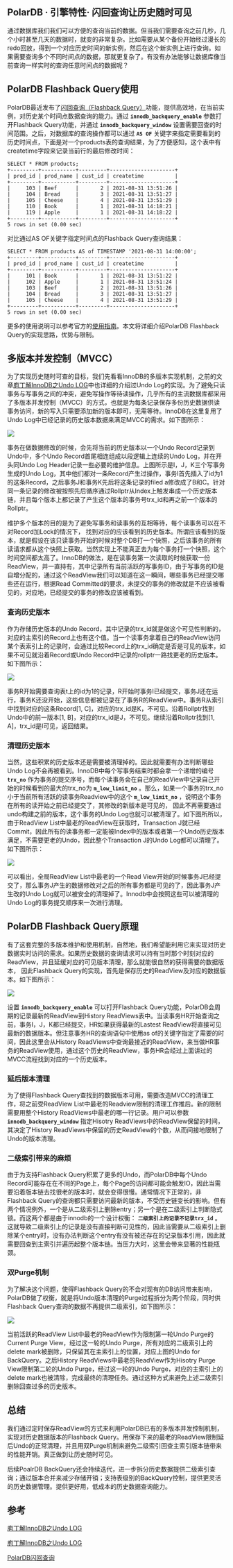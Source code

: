 ## PolarDB · 引擎特性· 闪回查询让历史随时可见


通过数据库我们我们可以方便的查询当前的数据。但当我们需要查询之前几秒，几个小时甚至几天的数据时，就变的非常复杂。比如需要从某个备份开始经过漫长的redo回放，得到一个对应历史时间的新实例，然后在这个新实例上进行查询。如果需要查询多个不同时间点的数据，那就更复杂了。有没有办法能够让数据库像当前查询一样实时的查询任意时间点的数据呢？  

## PolarDB Flashback Query使用


PolarDB最近发布了[闪回查询（Flashback Query）][5]功能，提供高效地，在当前实例，对历史某个时间点数据查询的能力。通过 **`innodb_backquery_enable`** 参数打开Flashback Query功能，并通过 **`innodb_backquery_window`** 设置需要回查的时间范围。之后，对数据库的查询操作都可以通过 **`AS OF`** 关键字来指定需要看到的历史时间点，下面是对一个products表的查询结果，为了方便感知，这个表中有createtime字段来记录当前行的最后修改时间：  

```LANG
SELECT * FROM products;
+---------+-----------+---------+---------------------+
| prod_id | prod_name | cust_id | createtime          |
+---------+-----------+---------+---------------------+
|     103 | Beef      |       2 | 2021-08-31 13:51:26 |
|     104 | Bread     |       3 | 2021-08-31 13:51:27 |
|     105 | Cheese    |       4 | 2021-08-31 13:51:29 |
|     110 | Book      |       1 | 2021-08-31 14:18:21 |
|     119 | Apple     |       1 | 2021-08-31 14:18:22 |
+---------+-----------+---------+---------------------+
5 rows in set (0.00 sec)

```


对比通过AS OF关键字指定时间点的Flashback Query查询结果：  

```LANG
SELECT * FROM products AS of TIMESTAMP '2021-08-31 14:00:00';
+---------+-----------+---------+---------------------+
| prod_id | prod_name | cust_id | createtime          |
+---------+-----------+---------+---------------------+
|     101 | Book      |       1 | 2021-08-31 13:51:22 |
|     102 | Apple     |       1 | 2021-08-31 13:51:24 |
|     103 | Beef      |       2 | 2021-08-31 13:51:26 |
|     104 | Bread     |       3 | 2021-08-31 13:51:27 |
|     105 | Cheese    |       4 | 2021-08-31 13:51:29 |
+---------+-----------+---------+---------------------+
5 rows in set (0.00 sec)

```


更多的使用说明可以参考官方的[使用指南][6]。本文将详细介绍PolarDB Flashback Query的实现思路，优势与限制。  

## 多版本并发控制（MVCC）


为了实现历史随时可查的目标，我们先看看InnoDB的多版本实现机制，之前的文章[庖丁解InnoDB之Undo LOG][7]中也详细的介绍过Undo Log的实现。为了避免只读事务与写事务之间的冲突，避免写操作等待读操作，几乎所有的主流数据库都采用了多版本并发控制（MVCC）的方式，也就是为每条记录保存多份历史数据供读事务访问，新的写入只需要添加新的版本即可，无需等待。InnoDB在这里复用了Undo Log中已经记录的历史版本数据来满足MVCC的需求。如下图所示：  


![][0]  


事务在做数据修改的时候，会先将当前的历史版本以一个Undo Record记录到Undo中，多个Undo Record首尾相连组成以段逻辑上连续的Undo Log，并在开头同Undo Log Header记录一些必要的维护信息。上图所示是I，J，K三个写事务生成的Undo Log，其中他们都对一条Record产生过操作，事务I首先插入了id为1的这条Record，之后事务J和事务K先后将这条记录的filed a修改成了B和C。针对同一条记录的修改被按照先后循序通过Rollptr从Index上触发串成一个历史版本链，并且每个版本上都记录了产生这个版本的事务号trx_id和再之前一个版本的Rollptr。  


维护多个版本的目的是为了避免写事务和读事务的互相等待，每个读事务可以在不对Record加Lock的情况下， 找到对应的应该看到的历史版本。所谓应该看到的版本，就是假设在该只读事务开始的时候对整个DB打一个快照，之后该事务的所有读请求都从这个快照上获取。当然实现上不能真正去为每个事务打一个快照，这个时间空间都太高了。InnoDB的做法，是在读事务第一次读取的时候获取一份ReadView，并一直持有，其中记录所有当前活跃的写事务ID，由于写事务的ID是自增分配的，通过这个ReadView我们可以知道在这一瞬间，哪些事务已经提交哪些还在运行，根据Read Committed的要求，未提交的事务的修改就是不应该被看见的，对应地，已经提交的事务的修改应该被看到。  

### 查询历史版本


作为存储历史版本的Undo Record，其中记录的trx_id就是做这个可见性判断的，对应的主索引的Record上也有这个值。当一个读事务拿着自己的ReadView访问某个表索引上的记录时，会通过比较Record上的trx_id确定是否是可见的版本，如果不可见就沿着Record或Undo Record中记录的rollptr一路找更老的历史版本。如下图所示：  


![][1]  


事务R开始需要查询表t上的id为1的记录，R开始时事务I已经提交，事务J还在运行，事务K还没开始，这些信息都被记录在了事务R的ReadView中。事务R从索引中找到对应的这条Record[1, C]，对应的trx_id是K，不可见。沿着Rollptr找到Undo中的前一版本[1, B]，对应的trx_id是J，不可见。继续沿着Rollptr找到[1, A]，trx_id是I可见，返回结果。  

### 清理历史版本


当然，这些积累的历史版本还是需要被清理掉的。因此就需要有办法判断哪些Undo Log不会再被看到。InnoDB中每个写事务结束时都会拿一个递增的编号 **`trx_no`** 作为事务的提交序号，而每个读事务会在自己的ReadView中记录自己开始的时候看到的最大的trx_no为 **`m_low_limit_no`** 。那么，如果一个事务的trx_no小于当前所有活跃的读事务Readview中的这个 **`m_low_limit_no`** ，说明这个事务在所有的读开始之前已经提交了，其修改的新版本是可见的， 因此不再需要通过undo构建之前的版本，这个事务的Undo Log也就可以被清理了。如下图所所以，由于ReadView List中最老的ReadView在获取时，Transaction J就已经Commit，因此所有的读事务都一定能被Index中的版本或者第一个Undo历史版本满足，不需要更老的Undo，因此整个Transaction J的Undo Log都可以清理了。如下图所示：  


![][2]  


可以看出，全局ReadView List中最老的一个Read View开始的时候事务J已经提交了，那么事务J产生的数据修改对之后的所有事务都是可见的了，因此事务J产生改的Undo Log就可以被安全的清理掉了。Innodb中会按照这些可以被清理的Undo Log的事务提交顺序来一次进行清理。  

## PolarDB Flashback Query原理


有了这套完整的多版本维护和使用机制，自然地，我们希望能利用它来实现对历史数据实时访问的需求。如果历史数据的查询请求可以持有当时那个时刻对应的ReadView，并且延缓对应的可见版本清理，那么就能很自然的获得需要的数据版本， 因此Flashback Query的实现，首先是保存历史的ReadView及对应的数据版本。如下图所示：  


![][3]  


设置 **`innodb_backquery_enable`** 可以打开Flashback Query功能，PolarDB会周期的记录最新的ReadView到History ReadViews表中。当读事务HR开始查询之前，事务I，J，K都已经提交，HR如果获得最新的Lastest ReadView将直接可见最新的数据版本。但注意事务HR的查询语句中使用as of的关键字指定了需要的时间，因此这里会从History ReadViews中查询最接近的ReadView，来当做HR事务的ReadView使用，通过这个历史的ReadView，事务HR会经过上面讲过的MVCC流程找到对应的一个历史版本。  

### 延后版本清理


为了使得Flashback Query查找到的数据版本可用，需要改造MVCC的清理工作，将之前受ReadView List中最老的Readview限制的清理工作推后。新的限制需要用整个History ReadViews中最老的哪一行记录。用户可以参数 **`innodb_backquery_window`** 指定Hisotry ReadViews中的ReadView保留的时间，其决定了History ReadViews中保留的历史ReadView的个数，从而间接地限制了Undo的版本清理。  

### 二级索引带来的麻烦


由于为支持Flashback Query积累了更多的Undo，而PolarDB中每个Undo Record可能存在在不同的Page上，每个Page的访问都可能会触发IO，因此当需要沿着版本链去找很老的版本时，就会变得很慢。通常情况下正常的，非Flashback Query的查询都只需要访问最新的版本，不受历史链变长的影响。但有两个情况例外，一个是从二级索引上删除entry；另一个是在二级索引上判断隐式锁。而这两个都是由于innodb的一个设计权衡： **`二级索引上的记录不记录trx_id`** 。这就导致二级索引上的记录是没有直接判断可见性的，因此当需要从二级索引上删除某个entry时，没有办法判断这个entry有没有被还存在的记录版本引用，因此就需要回查到主索引并遍历起整个版本链。当压力大时，这里会带来显著的性能瓶颈。  

### 双Purge机制


为了解决这个问题，使得Flashback Query的不会对现有的DB访问带来影响，PolarDB做了权衡，就是将Undo版本清理的Purge过程拆分为两个阶段，同时供Flashback Query查询的数据不再提供二级索引，如下图所示：  


![][4]  


当前活跃的ReadView List中最老的ReadView作为限制第一轮Undo Purge的Current Purge View，经过这一轮的Undo Purge，所有对应的二级索引上的delete mark被删除，只保留其在主索引上的位置，对应上图的Undo for BackQuery。之后History ReadViews中最老的ReadView作为Hisotry Purge View限制第二轮的Undo Purge，经过这一轮的Undo Purge，对应的主索引上的delete mark也被清除，完成最终的清理任务。通过这种方式来避免上述二级索引删除回查过多的历史版本。  

## 总结


我们通过定时保存ReadView的方式来利用PolarDB已有的多版本并发控制机制，实现对历史数据版本的Flashback Query。用保存下来的最老的ReadView限制延后Undo的正常清理，并且用双Purge机制来避免二级索引回查主索引版本链带来的性能开销。真正做到让历史随时可见。  


后续PoalrDB BackQuery还会持续迭代，进一步拆分历史数据提供二级索引查询；通过版本合并来减少存储开销；支持表级别的BackQuery控制，提供更灵活的历史数据管理。提供更好用，低成本的历史数据查询能力。  

## 参考


[庖丁解InnoDB之Undo LOG][8]  


[庖丁解InnoDB之Undo LOG][7]  


[PolarDB闪回查询][10]  


[5]: https://help.aliyun.com/document_detail/342785.htm
[6]: https://help.aliyun.com/document_detail/342785.html
[7]: http://catkang.github.io/2021/10/30/mysql-undo.html
[8]: https://zhuanlan.zhihu.com/p/427911093
[9]: http://catkang.github.io/2021/10/30/mysql-undo.html
[10]: https://help.aliyun.com/document_detail/342785.html
[0]: http://catkang.github.io/assets/img/innodb_undo/undo_logical.png
[1]: http://catkang.github.io/assets/img/innodb_undo/undo_mvcc.png
[2]: http://catkang.github.io/assets/img/innodb_undo/undo_purge.png
[3]: http://catkang.github.io/assets/img/backquery/backquery1.png
[4]: http://catkang.github.io/assets/img/backquery/backquery2.png